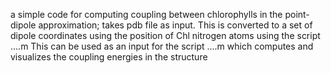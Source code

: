 a simple code for computing coupling between chlorophylls in the point-dipole approximation; takes pdb file as input. 
This is converted to a set of dipole coordinates using the position of Chl nitrogen atoms using the script ....m 
This can be used as an input for the script ....m which computes and visualizes the coupling energies in the structure 
